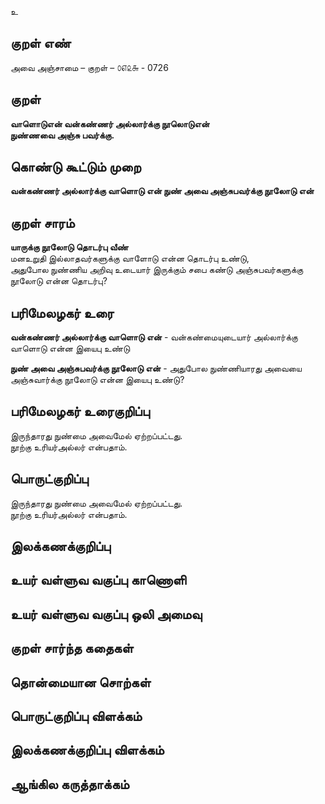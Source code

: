 உ

## குறள் எண் 

அவை அஞ்சாமை  – குறள் – ௦௭௨௬ - 0726  

## குறள் 

**வாளொடுஎன் வன்கண்ணர் அல்லார்க்கு நூலொடுஎன்  
நுண்ணவை அஞ்சு பவர்க்கு.**  

## கொண்டு கூட்டும் முறை

**வன்கண்ணர் அல்லார்க்கு வாளொடு என் நுண் அவை அஞ்சுபவர்க்கு நூலோடு என்**

## குறள் சாரம் 

**யாருக்கு நூலோடு தொடர்பு வீண்**  
மனஉறுதி இல்லாதவர்களுக்கு வாளோடு என்ன தொடர்பு உண்டு,  
அதுபோல நுண்ணிய அறிவு உடையார் இருக்கும் சபை கண்டு அஞ்சுபவர்களுக்கு நூலோடு என்ன தொடர்பு?  

## பரிமேலழகர் உரை

**வன்கண்ணர் அல்லார்க்கு வாளொடு என்** - வன்கண்மையுடையார் அல்லார்க்கு வாளொடு என்ன இயைபு உண்டு  

**நுண் அவை அஞ்சுபவர்க்கு நூலோடு என்** - அதுபோல நுண்ணியாரது அவையை அஞ்சுவார்க்கு நூலோடு என்ன இயைபு உண்டு?  

## பரிமேலழகர் உரைகுறிப்பு   

இருந்தாரது நுண்மை அவைமேல் ஏற்றப்பட்டது.  
நூற்கு உரியர்அல்லர் என்பதாம்.   

## பொருட்குறிப்பு 

இருந்தாரது நுண்மை அவைமேல் ஏற்றப்பட்டது.  
நூற்கு உரியர்அல்லர் என்பதாம்.   

## இலக்கணக்குறிப்பு  


## உயர் வள்ளுவ வகுப்பு காணொளி


## உயர் வள்ளுவ வகுப்பு ஒலி அமைவு 

 
## குறள் சார்ந்த கதைகள் 


## தொன்மையான சொற்கள்


## பொருட்குறிப்பு விளக்கம்


## இலக்கணக்குறிப்பு விளக்கம்


## ஆங்கில கருத்தாக்கம் 



